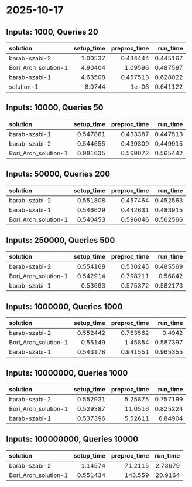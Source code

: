 # 2025-10-17

## Inputs: 1000, Queries 20

| solution             |   setup_time |   preproc_time |   run_time |
|:---------------------|-------------:|---------------:|-----------:|
| barab-szabi-2        |      1.00537 |       0.434444 |   0.445167 |
| Bori_Aron_solution-1 |      4.90404 |       1.09596  |   0.487597 |
| barab-szabi-1        |      4.63508 |       0.457513 |   0.628022 |
| solution-1           |      8.0744  |       1e-06    |   0.641122 |

## Inputs: 10000, Queries 50

| solution             |   setup_time |   preproc_time |   run_time |
|:---------------------|-------------:|---------------:|-----------:|
| barab-szabi-1        |     0.547861 |       0.433387 |   0.447513 |
| barab-szabi-2        |     0.544655 |       0.439309 |   0.449915 |
| Bori_Aron_solution-1 |     0.981635 |       0.569072 |   0.565442 |

## Inputs: 50000, Queries 200

| solution             |   setup_time |   preproc_time |   run_time |
|:---------------------|-------------:|---------------:|-----------:|
| barab-szabi-2        |     0.551808 |       0.457464 |   0.452563 |
| barab-szabi-1        |     0.546629 |       0.442631 |   0.483915 |
| Bori_Aron_solution-1 |     0.540453 |       0.596046 |   0.562566 |

## Inputs: 250000, Queries 500

| solution             |   setup_time |   preproc_time |   run_time |
|:---------------------|-------------:|---------------:|-----------:|
| barab-szabi-2        |     0.554168 |       0.530245 |   0.485569 |
| Bori_Aron_solution-1 |     0.542914 |       0.798211 |   0.56842  |
| barab-szabi-1        |     0.53693  |       0.575372 |   0.582173 |

## Inputs: 1000000, Queries 1000

| solution             |   setup_time |   preproc_time |   run_time |
|:---------------------|-------------:|---------------:|-----------:|
| barab-szabi-2        |     0.552442 |       0.763562 |   0.4942   |
| Bori_Aron_solution-1 |     0.55149  |       1.45854  |   0.587397 |
| barab-szabi-1        |     0.543178 |       0.941551 |   0.965355 |

## Inputs: 10000000, Queries 1000

| solution             |   setup_time |   preproc_time |   run_time |
|:---------------------|-------------:|---------------:|-----------:|
| barab-szabi-2        |     0.552931 |        5.25875 |   0.757199 |
| Bori_Aron_solution-1 |     0.529387 |       11.0516  |   0.825224 |
| barab-szabi-1        |     0.537396 |        5.52611 |   6.84904  |

## Inputs: 100000000, Queries 10000

| solution             |   setup_time |   preproc_time |   run_time |
|:---------------------|-------------:|---------------:|-----------:|
| barab-szabi-2        |     1.14574  |        71.2115 |    2.73679 |
| Bori_Aron_solution-1 |     0.551434 |       143.559  |   20.9164  |